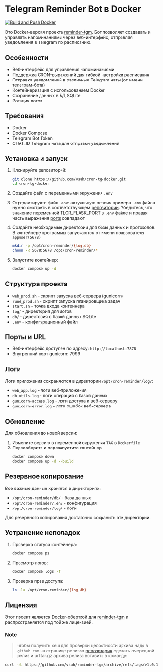 # Telegram Reminder Bot в Docker
[![Build and Push Docker](https://github.com/vsuh/cron-tg-docker/actions/workflows/build-and-push.yml/badge.svg)](https://github.com/vsuh/cron-tg-docker/actions/workflows/build-and-push.yml)

Это Docker-версия проекта [reminder-tgm](https://github.com/vsuh/reminder-tgm). Бот позволяет создавать и управлять напоминаниями через веб-интерфейс, отправляя уведомления в Telegram по расписанию.

## Особенности

- Веб-интерфейс для управления напоминаниями
- Поддержка CRON-выражений для гибкой настройки расписания
- Отправка уведомлений в различные Telegram чаты (от имени телеграм-бота)
- Контейнеризация с использованием Docker
- Сохранение данных в БД SQLite
- Ротация логов

## Требования

- Docker
- Docker Compose
- Telegram Bot Token
- CHAT_ID Telegram чата для отправки уведомлений

## Установка и запуск

1. Клонируйте репозиторий:
   ```bash
   git clone https://github.com/vsuh/cron-tg-docker.git
   cd cron-tg-docker
   ```

2. Создайте файл с переменными окружения `.env`

3. Отредактируйте файл `.env`:
актуальную версия примера `.env` файла нужно смотреть в соответствующем [репозитории](https://github.com/vsuh/reminder-tgm/blob/master/env/.env.SAMLPE).
Убедитесь, что значение переменной TLCR_FLASK_PORT в `.env` файле и правая часть выражения [ports](https://github.com/vsuh/cron-tg-docker/blob/cb34851ef50964f790ef9e3d9264bd35c8960c0a/docker-compose.yml#L6) совпадают
 
4. Создайте необходимые директории для базы данных и протоколов. В контейнере программы запускаются от имени пользователя `appuser(5678)`
   ```bash
   mkdir -p /opt/cron-reminder/{log,db}
   chown -R 5678:5678 /opt/cron-reminder/*
   ```

5. Запустите контейнер:
   ```bash
   docker compose up -d
   ```

## Структура проекта

- `web_prod.sh` - скрипт запуска веб-сервера (gunicorn)
- `rund_prod.sh` - скрипт запуска планировщика задач
- `start.sh` - точка входа контейнера
- `log/` - директория для логов
- `db/` - директория с базой данных SQLite
- `.env` - конфигурационный файл

## Порты и URL

- Веб-интерфейс доступен по адресу: `http://localhost:7878`
- Внутренний порт gunicorn: 7999

## Логи

Логи приложения сохраняются в директории `/opt/cron-reminder/log/`:
- `web_app.log` - логи веб-приложения
- `db_utils.log` - логи операций с базой данных
- `gunicorn-access.log` - логи доступа к веб-серверу
- `gunicorn-error.log` - логи ошибок веб-сервера

## Обновление

Для обновления до новой версии:

1. Измените версию в переменной окружения `TAG` в `Dockerfile`
2. Пересоберите и перезапустите контейнер:
   ```bash
   docker compose down
   docker compose up -d --build
   ```

## Резервное копирование

Все важные данные хранятся в директориях:
- `/opt/cron-reminder/db/` - база данных
- `/opt/cron-reminder/.env` - конфигурация
- `/opt/cron-reminder/log/` - логи

Для резервного копирования достаточно сохранить эти директории.

## Устранение неполадок

1. Проверка статуса контейнера:
   ```bash
   docker compose ps
   ```

2. Просмотр логов:
   ```bash
   docker compose logs -f
   ```

3. Проверка прав доступа:
   ```bash
   ls -la /opt/cron-reminder/{log,db}
   ```

## Лицензия

Этот проект является Docker-оберткой для [reminder-tgm](https://github.com/vsuh/reminder-tgm) и распространяется под той же лицензией.


### Note

> чтобы получить хеш для проверки целостности архива надо в `github.com` на странице релизов [репозитария](https://github.com/vsuh/reminder-tgm/releases) сделать очередной релиз и url tar.gz архива релиза вставить в команду:

```sh 
curl -sL https://github.com/vsuh/reminder-tgm/archive/refs/tags/v1.0.1.tar.gz | sha256sum
```
